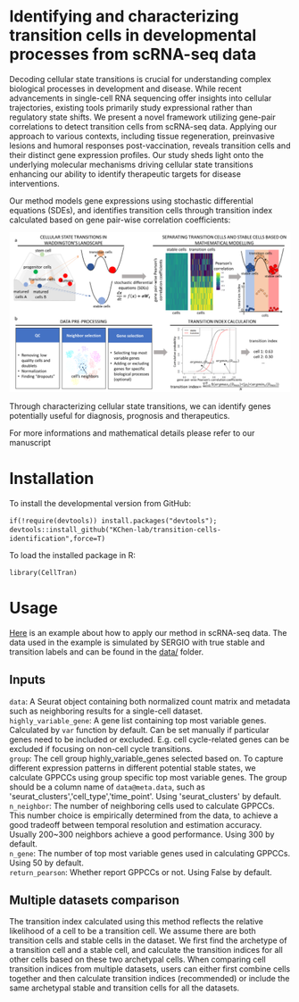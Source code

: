 # Identifying and characterizing transition cells in developmental processes from scRNA-seq data 
Decoding cellular state transitions is crucial for understanding complex biological processes in development and disease. While recent advancements in single-cell RNA sequencing offer insights into cellular trajectories, existing tools primarily study expressional rather than regulatory state shifts. We present a novel framework utilizing gene-pair correlations to detect transition cells from scRNA-seq data. Applying our approach to various contexts, including tissue regeneration, preinvasive lesions and humoral responses post-vaccination, reveals transition cells and their distinct gene expression profiles. Our study sheds light onto the underlying molecular mechanisms driving cellular state transitions enhancing our ability to identify therapeutic targets for disease interventions.

Our method models gene expressions using stochastic differential equations (SDEs), and identifies transition cells through transition index calculated based on gene pair-wise correlation coefficients: <br />

![workflow](https://github.com/KChen-lab/transition-cells-identification/blob/main/images/workflow.png)

Through characterizing cellular state transitions, we can identify genes potentially useful for diagnosis, prognosis and therapeutics.

For more informations and mathematical details please refer to our manuscript

# Installation
To install the developmental version from GitHub:

```
if(!require(devtools)) install.packages("devtools");
devtools::install_github("KChen-lab/transition-cells-identification",force=T)
```
To load the installed package in R:
```
library(CellTran)
```
# Usage
[Here](https://github.com/KChen-lab/transition-cells-identification/blob/main/example/identify_transition_cells_using_simulation_data.ipynb) is an example about how to apply our method in scRNA-seq data. The data used in the example is simulated by SERGIO with true stable and transition labels and can be found in the [data/](https://github.com/KChen-lab/transition-cells-identification/tree/main/data) folder.
## Inputs
```data```: A Seurat object containing both normalized count matrix and metadata such as neighboring results for a single-cell dataset.<br/>
```highly_variable_gene```: A gene list containing top most variable genes. Calculated by ```var``` function by default. Can be set manually if particular genes need to be included or excluded. E.g. cell cycle-related genes can be excluded if focusing on non-cell cycle transitions.<br/>
```group```: The cell group highly_variable_genes selected based on. To capture different expression patterns in different potential stable states, we calculate GPPCCs using group specific top most variable genes. The group should be a column name of `data@meta.data`, such as 'seurat_clusters','cell_type','time_point'. Using 'seurat_clusters' by default. <br/>
```n_neighbor```: The number of neighboring cells used to calculate GPPCCs. This number choice is empirically determined from the data, to achieve a good tradeoff between temporal resolution and estimation accuracy. Usually 200~300 neighbors achieve a good performance. Using 300 by default.<br/>
```n_gene```: The number of top most variable genes used in calculating GPPCCs. Using 50 by default.<br/>
```return_pearson```: Whether report GPPCCs or not. Using False by default.<br/>
## Multiple datasets comparison
The transition index calculated using this method reflects the relative likelihood of a cell to be a transition cell. We assume there are both transition cells and stable cells in the dataset. We first find the archetype of a transition cell and a stable cell, and calculate the transition indices for all other cells based on these two archetypal cells. When comparing cell transition indices from multiple datasets, users can either first combine cells together and then calculate transition indices (recommended) or include the same archetypal stable and transition cells for all the datasets.      
